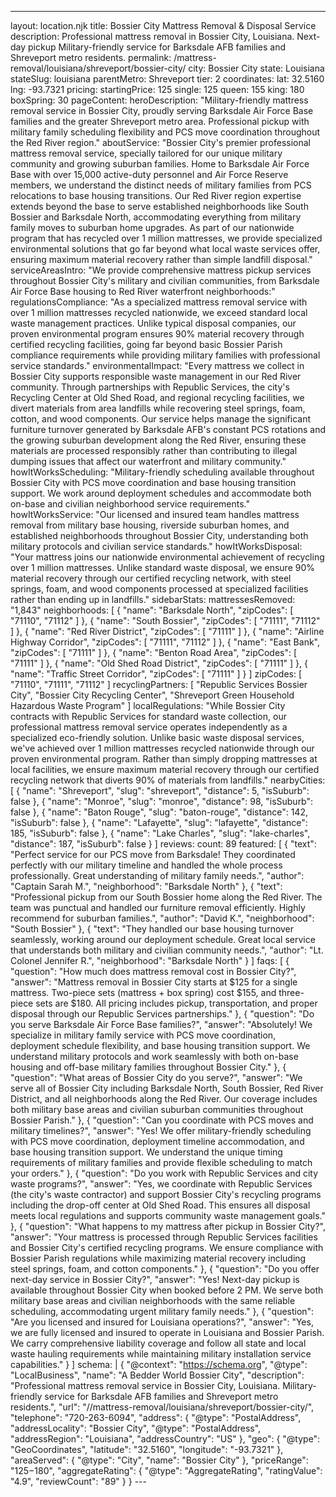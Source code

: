 ---
layout: location.njk
title: Bossier City Mattress Removal & Disposal Service
description: Professional mattress removal in Bossier City, Louisiana. Next-day pickup Military-friendly service for Barksdale AFB families and Shreveport metro residents.
permalink: /mattress-removal/louisiana/shreveport/bossier-city/
city: Bossier City state: Louisiana stateSlug: louisiana parentMetro: Shreveport tier: 2 coordinates: lat: 32.5160 lng: -93.7321 pricing: startingPrice: 125 single: 125 queen: 155 king: 180 boxSpring: 30 pageContent: heroDescription: "Military-friendly mattress removal service in Bossier City, proudly serving Barksdale Air Force Base families and the greater Shreveport metro area. Professional pickup with military family scheduling flexibility and PCS move coordination throughout the Red River region." aboutService: "Bossier City's premier professional mattress removal service, specially tailored for our unique military community and growing suburban families. Home to Barksdale Air Force Base with over 15,000 active-duty personnel and Air Force Reserve members, we understand the distinct needs of military families from PCS relocations to base housing transitions. Our Red River region expertise extends beyond the base to serve established neighborhoods like South Bossier and Barksdale North, accommodating everything from military family moves to suburban home upgrades. As part of our nationwide program that has recycled over 1 million mattresses, we provide specialized environmental solutions that go far beyond what local waste services offer, ensuring maximum material recovery rather than simple landfill disposal." serviceAreasIntro: "We provide comprehensive mattress pickup services throughout Bossier City's military and civilian communities, from Barksdale Air Force Base housing to Red River waterfront neighborhoods:" regulationsCompliance: "As a specialized mattress removal service with over 1 million mattresses recycled nationwide, we exceed standard local waste management practices. Unlike typical disposal companies, our proven environmental program ensures 90% material recovery through certified recycling facilities, going far beyond basic Bossier Parish compliance requirements while providing military families with professional service standards." environmentalImpact: "Every mattress we collect in Bossier City supports responsible waste management in our Red River community. Through partnerships with Republic Services, the city's Recycling Center at Old Shed Road, and regional recycling facilities, we divert materials from area landfills while recovering steel springs, foam, cotton, and wood components. Our service helps manage the significant furniture turnover generated by Barksdale AFB's constant PCS rotations and the growing suburban development along the Red River, ensuring these materials are processed responsibly rather than contributing to illegal dumping issues that affect our waterfront and military community." howItWorksScheduling: "Military-friendly scheduling available throughout Bossier City with PCS move coordination and base housing transition support. We work around deployment schedules and accommodate both on-base and civilian neighborhood service requirements." howItWorksService: "Our licensed and insured team handles mattress removal from military base housing, riverside suburban homes, and established neighborhoods throughout Bossier City, understanding both military protocols and civilian service standards." howItWorksDisposal: "Your mattress joins our nationwide environmental achievement of recycling over 1 million mattresses. Unlike standard waste disposal, we ensure 90% material recovery through our certified recycling network, with steel springs, foam, and wood components processed at specialized facilities rather than ending up in landfills." sidebarStats: mattressesRemoved: "1,843" neighborhoods: [ { "name": "Barksdale North", "zipCodes": [ "71110", "71112" ] }, { "name": "South Bossier", "zipCodes": [ "71111", "71112" ] }, { "name": "Red River District", "zipCodes": [ "71111" ] }, { "name": "Airline Highway Corridor", "zipCodes": [ "71111", "71112" ] }, { "name": "East Bank", "zipCodes": [ "71111" ] }, { "name": "Benton Road Area", "zipCodes": [ "71111" ] }, { "name": "Old Shed Road District", "zipCodes": [ "71111" ] }, { "name": "Traffic Street Corridor", "zipCodes": [ "71111" ] } ] zipCodes: [ "71110", "71111", "71112" ] recyclingPartners: [ "Republic Services Bossier City", "Bossier City Recycling Center", "Shreveport Green Household Hazardous Waste Program" ] localRegulations: "While Bossier City contracts with Republic Services for standard waste collection, our professional mattress removal service operates independently as a specialized eco-friendly solution. Unlike basic waste disposal services, we've achieved over 1 million mattresses recycled nationwide through our proven environmental program. Rather than simply dropping mattresses at local facilities, we ensure maximum material recovery through our certified recycling network that diverts 90% of materials from landfills." nearbyCities: [ { "name": "Shreveport", "slug": "shreveport", "distance": 5, "isSuburb": false }, { "name": "Monroe", "slug": "monroe", "distance": 98, "isSuburb": false }, { "name": "Baton Rouge", "slug": "baton-rouge", "distance": 142, "isSuburb": false }, { "name": "Lafayette", "slug": "lafayette", "distance": 185, "isSuburb": false }, { "name": "Lake Charles", "slug": "lake-charles", "distance": 187, "isSuburb": false } ] reviews: count: 89 featured: [ { "text": "Perfect service for our PCS move from Barksdale! They coordinated perfectly with our military timeline and handled the whole process professionally. Great understanding of military family needs.", "author": "Captain Sarah M.", "neighborhood": "Barksdale North" }, { "text": "Professional pickup from our South Bossier home along the Red River. The team was punctual and handled our furniture removal efficiently. Highly recommend for suburban families.", "author": "David K.", "neighborhood": "South Bossier" }, { "text": "They handled our base housing turnover seamlessly, working around our deployment schedule. Great local service that understands both military and civilian community needs.", "author": "Lt. Colonel Jennifer R.", "neighborhood": "Barksdale North" } ] faqs: [ { "question": "How much does mattress removal cost in Bossier City?", "answer": "Mattress removal in Bossier City starts at $125 for a single mattress. Two-piece sets (mattress + box spring) cost $155, and three-piece sets are $180. All pricing includes pickup, transportation, and proper disposal through our Republic Services partnerships." }, { "question": "Do you serve Barksdale Air Force Base families?", "answer": "Absolutely! We specialize in military family service with PCS move coordination, deployment schedule flexibility, and base housing transition support. We understand military protocols and work seamlessly with both on-base housing and off-base military families throughout Bossier City." }, { "question": "What areas of Bossier City do you serve?", "answer": "We serve all of Bossier City including Barksdale North, South Bossier, Red River District, and all neighborhoods along the Red River. Our coverage includes both military base areas and civilian suburban communities throughout Bossier Parish." }, { "question": "Can you coordinate with PCS moves and military timelines?", "answer": "Yes! We offer military-friendly scheduling with PCS move coordination, deployment timeline accommodation, and base housing transition support. We understand the unique timing requirements of military families and provide flexible scheduling to match your orders." }, { "question": "Do you work with Republic Services and city waste programs?", "answer": "Yes, we coordinate with Republic Services (the city's waste contractor) and support Bossier City's recycling programs including the drop-off center at Old Shed Road. This ensures all disposal meets local regulations and supports community waste management goals." }, { "question": "What happens to my mattress after pickup in Bossier City?", "answer": "Your mattress is processed through Republic Services facilities and Bossier City's certified recycling programs. We ensure compliance with Bossier Parish regulations while maximizing material recovery including steel springs, foam, and cotton components." }, { "question": "Do you offer next-day service in Bossier City?", "answer": "Yes! Next-day pickup is available throughout Bossier City when booked before 2 PM. We serve both military base areas and civilian neighborhoods with the same reliable scheduling, accommodating urgent military family needs." }, { "question": "Are you licensed and insured for Louisiana operations?", "answer": "Yes, we are fully licensed and insured to operate in Louisiana and Bossier Parish. We carry comprehensive liability coverage and follow all state and local waste hauling requirements while maintaining military installation service capabilities." } ] schema: | { "@context": "https://schema.org", "@type": "LocalBusiness", "name": "A Bedder World Bossier City", "description": "Professional mattress removal service in Bossier City, Louisiana. Military-friendly service for Barksdale AFB families and Shreveport metro residents.", "url": "//mattress-removal/louisiana/shreveport/bossier-city/", "telephone": "720-263-6094", "address": { "@type": "PostalAddress", "addressLocality": "Bossier City", "@type": "PostalAddress", "addressRegion": "Louisiana", "addressCountry": "US" }, "geo": { "@type": "GeoCoordinates", "latitude": "32.5160", "longitude": "-93.7321" }, "areaServed": { "@type": "City", "name": "Bossier City" }, "priceRange": "$125-$180", "aggregateRating": { "@type": "AggregateRating", "ratingValue": "4.9", "reviewCount": "89" } } ---
